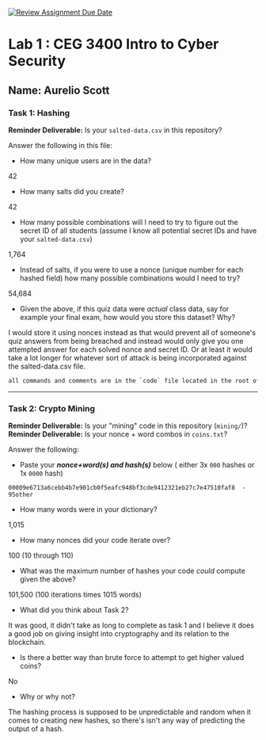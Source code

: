 [![Review Assignment Due Date](https://classroom.github.com/assets/deadline-readme-button-22041afd0340ce965d47ae6ef1cefeee28c7c493a6346c4f15d667ab976d596c.svg)](https://classroom.github.com/a/SPs4PNWX)
# Lab 1 : CEG 3400 Intro to Cyber Security

## Name: Aurelio Scott

### Task 1: Hashing

**Reminder Deliverable:** Is your `salted-data.csv` in this repository?

Answer the following in this file:

* How many unique users are in the data?

42

* How many salts did you create?

42

* How many possible combinations will I need to try to figure out the secret ID
  of all students (assume I know all potential secret IDs and have your 
  `salted-data.csv`)

1,764

* Instead of salts, if you were to use a nonce (unique number for each hashed
  field) how many possible combinations would I need to try?

54,684

* Given the above, if this quiz data were *actual* class data, say for example
  your final exam, how would you store this dataset?  Why?

I would store it using nonces instead as that would prevent all of someone's quiz answers from being breached and instead would only give you one attempted answer for each solved nonce and secret ID. Or at least it would take a lot longer for whatever sort of attack is being incorporated against the salted-data.csv file.


```bash
all commands and comments are in the `code` file located in the root of this repository
```

---

### Task 2: Crypto Mining

**Reminder Deliverable:** Is your "mining" code in this repository (`mining/`)?
**Reminder Deliverable:** Is your nonce + word combos in `coins.txt`?

Answer the following:

* Paste your ***nonce+word(s) and hash(s)*** below ( either 3x `000` hashes or 1x `0000`
hash)

```
00009e6713a6cebb4b7e901cb0f5eafc948bf3cde9412321eb27c7e47510faf8  - 95other
```

* How many words were in your dictionary?

1,015

* How many nonces did your code iterate over?

100 (10 through 110)

* What was the maximum number of hashes your code *could* compute given the above?

101,500 (100 iterations times 1015 words)

* What did you think about Task 2?

It was good, it didn't take as long to complete as task 1 and I believe it does a good
job on giving insight into cryptography and its relation to the blockchain.

* Is there a better way than brute force to attempt to get higher valued coins?

No

* Why or why not?

The hashing process is supposed to be unpredictable and random when it comes to creating new hashes,
so there's isn't any way of predicting the output of a hash.
